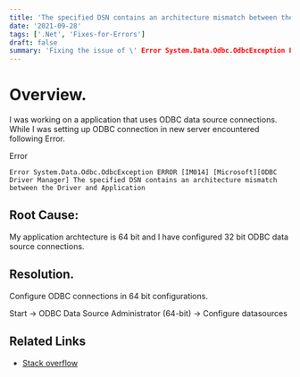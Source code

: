 ```yaml
---
title: 'The specified DSN contains an architecture mismatch between the Driver and Application'
date: '2021-09-28'
tags: ['.Net', 'Fixes-for-Errors']
draft: false
summary: 'Fixing the issue of \' Error System.Data.Odbc.OdbcException ERROR [IM014] [Microsoft][ODBC Driver Manager] The specified DSN contains an architecture mismatch between the Driver and Application \' '
---
```


# Overview. 

I was working on a application that uses ODBC data source connections. While I was setting up ODBC connection in new server encountered following Error. 

Error

```
Error System.Data.Odbc.OdbcException ERROR [IM014] [Microsoft][ODBC Driver Manager] The specified DSN contains an architecture mismatch between the Driver and Application
```

## Root Cause: 

My application archtecture is 64 bit and I have configured 32 bit ODBC data source connections. 

## Resolution. 

Configure ODBC connections in 64 bit configurations.

Start → ODBC Data Source Administrator (64-bit) → Configure datasources

## Related Links
- [Stack overflow](https://stackoverflow.com/questions/8895823/the-specified-dsn-contains-an-architecture-mismatch-between-the-driver-and-appli)

